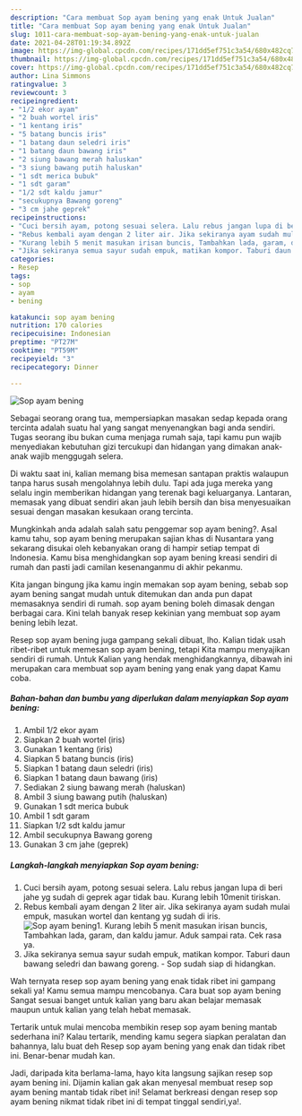 ```yaml
---
description: "Cara membuat Sop ayam bening yang enak Untuk Jualan"
title: "Cara membuat Sop ayam bening yang enak Untuk Jualan"
slug: 1011-cara-membuat-sop-ayam-bening-yang-enak-untuk-jualan
date: 2021-04-28T01:19:34.892Z
image: https://img-global.cpcdn.com/recipes/171dd5ef751c3a54/680x482cq70/sop-ayam-bening-foto-resep-utama.jpg
thumbnail: https://img-global.cpcdn.com/recipes/171dd5ef751c3a54/680x482cq70/sop-ayam-bening-foto-resep-utama.jpg
cover: https://img-global.cpcdn.com/recipes/171dd5ef751c3a54/680x482cq70/sop-ayam-bening-foto-resep-utama.jpg
author: Lina Simmons
ratingvalue: 3
reviewcount: 3
recipeingredient:
- "1/2 ekor ayam"
- "2 buah wortel iris"
- "1 kentang iris"
- "5 batang buncis iris"
- "1 batang daun seledri iris"
- "1 batang daun bawang iris"
- "2 siung bawang merah haluskan"
- "3 siung bawang putih haluskan"
- "1 sdt merica bubuk"
- "1 sdt garam"
- "1/2 sdt kaldu jamur"
- "secukupnya Bawang goreng"
- "3 cm jahe geprek"
recipeinstructions:
- "Cuci bersih ayam, potong sesuai selera. Lalu rebus jangan lupa di beri jahe yg sudah di geprek agar tidak bau. Kurang lebih 10menit tiriskan."
- "Rebus kembali ayam dengan 2 liter air. Jika sekiranya ayam sudah mulai empuk, masukan wortel dan kentang yg sudah di iris."
- "Kurang lebih 5 menit masukan irisan buncis, Tambahkan lada, garam, dan kaldu jamur. Aduk sampai rata. Cek rasa ya."
- "Jika sekiranya semua sayur sudah empuk, matikan kompor. Taburi daun bawang seledri dan bawang goreng.  Sop sudah siap di hidangkan."
categories:
- Resep
tags:
- sop
- ayam
- bening

katakunci: sop ayam bening 
nutrition: 170 calories
recipecuisine: Indonesian
preptime: "PT27M"
cooktime: "PT59M"
recipeyield: "3"
recipecategory: Dinner

---
```



![Sop ayam bening](https://img-global.cpcdn.com/recipes/171dd5ef751c3a54/680x482cq70/sop-ayam-bening-foto-resep-utama.jpg)

Sebagai seorang orang tua, mempersiapkan masakan sedap kepada orang tercinta adalah suatu hal yang sangat menyenangkan bagi anda sendiri. Tugas seorang ibu bukan cuma menjaga rumah saja, tapi kamu pun wajib menyediakan kebutuhan gizi tercukupi dan hidangan yang dimakan anak-anak wajib menggugah selera.

Di waktu  saat ini, kalian memang bisa memesan santapan praktis walaupun tanpa harus susah mengolahnya lebih dulu. Tapi ada juga mereka yang selalu ingin memberikan hidangan yang terenak bagi keluarganya. Lantaran, memasak yang dibuat sendiri akan jauh lebih bersih dan bisa menyesuaikan sesuai dengan masakan kesukaan orang tercinta. 



Mungkinkah anda adalah salah satu penggemar sop ayam bening?. Asal kamu tahu, sop ayam bening merupakan sajian khas di Nusantara yang sekarang disukai oleh kebanyakan orang di hampir setiap tempat di Indonesia. Kamu bisa menghidangkan sop ayam bening kreasi sendiri di rumah dan pasti jadi camilan kesenanganmu di akhir pekanmu.

Kita jangan bingung jika kamu ingin memakan sop ayam bening, sebab sop ayam bening sangat mudah untuk ditemukan dan anda pun dapat memasaknya sendiri di rumah. sop ayam bening boleh dimasak dengan berbagai cara. Kini telah banyak resep kekinian yang membuat sop ayam bening lebih lezat.

Resep sop ayam bening juga gampang sekali dibuat, lho. Kalian tidak usah ribet-ribet untuk memesan sop ayam bening, tetapi Kita mampu menyajikan sendiri di rumah. Untuk Kalian yang hendak menghidangkannya, dibawah ini merupakan cara membuat sop ayam bening yang enak yang dapat Kamu coba.

<!--inarticleads1-->

##### Bahan-bahan dan bumbu yang diperlukan dalam menyiapkan Sop ayam bening:

1. Ambil 1/2 ekor ayam
1. Siapkan 2 buah wortel (iris)
1. Gunakan 1 kentang (iris)
1. Siapkan 5 batang buncis (iris)
1. Siapkan 1 batang daun seledri (iris)
1. Siapkan 1 batang daun bawang (iris)
1. Sediakan 2 siung bawang merah (haluskan)
1. Ambil 3 siung bawang putih (haluskan)
1. Gunakan 1 sdt merica bubuk
1. Ambil 1 sdt garam
1. Siapkan 1/2 sdt kaldu jamur
1. Ambil secukupnya Bawang goreng
1. Gunakan 3 cm jahe (geprek)




<!--inarticleads2-->

##### Langkah-langkah menyiapkan Sop ayam bening:

1. Cuci bersih ayam, potong sesuai selera. Lalu rebus jangan lupa di beri jahe yg sudah di geprek agar tidak bau. Kurang lebih 10menit tiriskan.
1. Rebus kembali ayam dengan 2 liter air. Jika sekiranya ayam sudah mulai empuk, masukan wortel dan kentang yg sudah di iris.
<img src="https://img-global.cpcdn.com/steps/75d5acc42dec8596/160x128cq70/sop-ayam-bening-langkah-memasak-2-foto.jpg" alt="Sop ayam bening">1. Kurang lebih 5 menit masukan irisan buncis, Tambahkan lada, garam, dan kaldu jamur. Aduk sampai rata. Cek rasa ya.
1. Jika sekiranya semua sayur sudah empuk, matikan kompor. Taburi daun bawang seledri dan bawang goreng.  - Sop sudah siap di hidangkan.




Wah ternyata resep sop ayam bening yang enak tidak ribet ini gampang sekali ya! Kamu semua mampu mencobanya. Cara buat sop ayam bening Sangat sesuai banget untuk kalian yang baru akan belajar memasak maupun untuk kalian yang telah hebat memasak.

Tertarik untuk mulai mencoba membikin resep sop ayam bening mantab sederhana ini? Kalau tertarik, mending kamu segera siapkan peralatan dan bahannya, lalu buat deh Resep sop ayam bening yang enak dan tidak ribet ini. Benar-benar mudah kan. 

Jadi, daripada kita berlama-lama, hayo kita langsung sajikan resep sop ayam bening ini. Dijamin kalian gak akan menyesal membuat resep sop ayam bening mantab tidak ribet ini! Selamat berkreasi dengan resep sop ayam bening nikmat tidak ribet ini di tempat tinggal sendiri,ya!.

